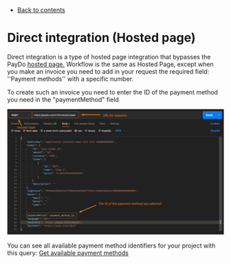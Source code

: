 * [Back to contents](../Readme.md#paydo-integration-options)

# **Direct integration (Hosted page)**

Direct integration is a type of hosted page integration that bypasses the PayDo [hosted page.](../Integration/hostedPage.md) Workflow is the same as Hosted Page, except when you make an invoice you need to add in your request the required field: ''Payment methods'' with a specific number.

To create such an invoice you need to enter the ID of the payment method you need in the "paymentMethod" field





![alt_text](../images/direct_integration_hostet_page_request.png)



You can see all available payment method identifiers for your project with this query: [Get available payment methods](../Methods/getAvailablePaymentMethods.md)